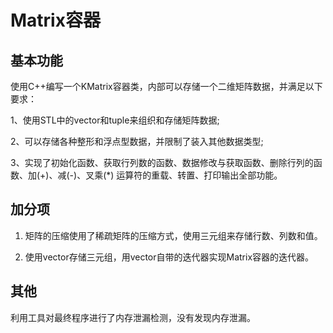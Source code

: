 # Matrix容器

## 基本功能

使用C++编写一个KMatrix容器类，内部可以存储一个二维矩阵数据，并满足以下要求：

1、使用STL中的vector和tuple来组织和存储矩阵数据; 

2、可以存储各种整形和浮点型数据，并限制了装入其他数据类型; 

3、实现了初始化函数、获取行列数的函数、数据修改与获取函数、删除行列的函数、加(+)、减(-)、叉乘(*) 运算符的重载、转置、打印输出全部功能。

## 加分项

1. 矩阵的压缩使用了稀疏矩阵的压缩方式，使用三元组来存储行数、列数和值。

2. 使用vector存储三元组，用vector自带的迭代器实现Matrix容器的迭代器。

## 其他

利用工具对最终程序进行了内存泄漏检测，没有发现内存泄漏。